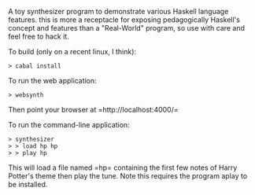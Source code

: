 A toy synthesizer program to demonstrate various Haskell language features. this is 
more a receptacle for exposing pedagogically Haskell's concept and features than a
"Real-World" program, so use with care and feel free to hack it.

To build (only on a recent linux, I think):

    > cabal install
    
To run the web application:

    > websynth
 
Then point your browser at =http://localhost:4000/= 

To run the command-line application:

    > synthesizer
    > > load hp hp
    > > play hp
    
This will load a file named =hp= containing the first few notes of Harry Potter's theme then
play the tune. Note this requires the program aplay to be installed.
    
